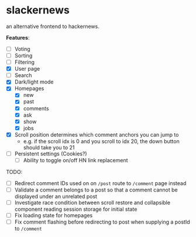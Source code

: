 # slackernews

an alternative frontend to hackernews.

**Features**:

- [ ] Voting
- [ ] Sorting
- [ ] Filtering
- [x] User page
- [ ] Search
- [x] Dark/light mode
- [x] Homepages 
   - [x] new 
   - [x] past 
   - [x] comments 
   - [x] ask 
   - [x] show 
   - [x] jobs
- [x] Scroll position determines which comment anchors you can jump to
   - e.g. if the scroll idx is 0 and you scroll to idx 20, the down button should take you to 21
- [ ] Persistent settings (Cookies?)
    - [ ] Ability to toggle on/off HN link replacement

TODO:

- [ ] Redirect comment IDs used on on `/post` route to `/comment` page instead
- [ ] Validate a comment belongs to a post so that a comment cannot be displayed under an unrelated post
- [ ] Investigate race condition between scroll restore and collapsible component reading session storage for initial state
- [ ] Fix loading state for homepages
- [ ] Fix comment flashing before redirecting to post when supplying a postId to `/comment`
